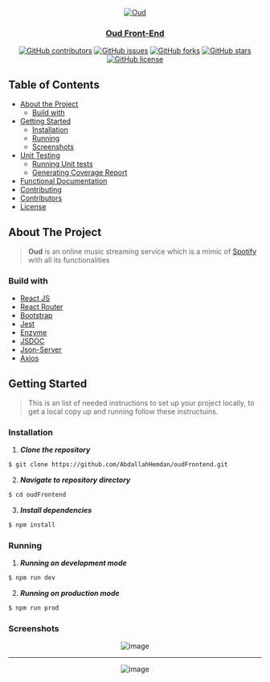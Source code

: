 <div align="center">
<a href="" rel="noopener">
  
![Oud](https://user-images.githubusercontent.com/40190772/79008099-ebb5f680-7b5c-11ea-926d-f79f25f3e47b.png)
  
</div>

<h3 align="center">Oud Front-End</h3>

<div align="center">

[![GitHub contributors](https://img.shields.io/github/contributors/AbdallahHemdan/oudFrontend)](https://github.com/AbdallahHemdan/oudFrontend/contributors)
[![GitHub issues](https://img.shields.io/github/issues/AbdallahHemdan/oudFrontend)](https://github.com/AbdallahHemdan/oudFrontend/issues)
[![GitHub forks](https://img.shields.io/github/forks/AbdallahHemdan/oudFrontend)](https://github.com/AbdallahHemdan/oudFrontend/network)
[![GitHub stars](https://img.shields.io/github/stars/AbdallahHemdan/oudFrontend)](https://github.com/AbdallahHemdan/oudFrontend/stargazers)
[![GitHub license](https://img.shields.io/github/license/AbdallahHemdan/oudFrontend)](https://github.com/AbdallahHemdan/oudFrontend/blob/master/LICENSE)

</div>

## Table of Contents

- [About the Project](#about-the-project)
  - [Build with](#build-with)
- [Getting Started](#getting-started)
  - [Installation](#installation)
  - [Running](#running)
  - [Screenshots](#screenshots)
- [Unit Testing](#unit-testing)
  - [Running Unit tests](#running-unit-tests)
  - [Generating Coverage Report](#generating-coverage-report)
- [Functional Documentation](#functional-documentation)
- [Contributing](#contributing)
- [Contributors](#contributors)
- [License](#license)

## About The Project
> **Oud** is an online music streaming service which is a mimic of [Spotify](https://open.spotify.com/) with all its functionalities

### Build with
- [React JS](https://reactjs.org/)
- [React Router](https://reacttraining.com/react-router/web/guides/quick-start)
- [Bootstrap](https://getbootstrap.com/)
- [Jest](https://jestjs.io/)
- [Enzyme](https://enzymejs.github.io/enzyme/)
- [JSDOC](https://jsdoc.app/)
- [Json-Server](https://github.com/typicode/json-server)
- [Axios](https://github.com/axios/axios)

## Getting Started
> This is an list of needed instructions to set up your project locally, to get a local copy up and running follow these instructuins.

### Installation

1. **_Clone the repository_**

```sh
$ git clone https://github.com/AbdallahHemdan/oudFrontend.git
```
2. **_Navigate to repository directory_**
```sh
$ cd oudFrontend
```

3. **_Install dependencies_**

```sh
$ npm install
```

### Running

1. **_Running on development mode_**
```sh
$ npm run dev
```

2. **_Running on production mode_**
```sh
$ npm run prod
```

### Screenshots

<div align="center">
 
![image](https://user-images.githubusercontent.com/40190772/79008135-01c3b700-7b5d-11ea-85c9-9f1e166e299b.png)

<hr />

![image](https://user-images.githubusercontent.com/40190772/79008263-418a9e80-7b5d-11ea-9433-c8d7791a9b81.png)


</div>


